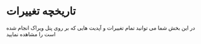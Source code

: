 # تاریخچه تغییرات

در این بخش شما می توانید تمام تغییرات و آپدیت هایی که بر روی پنل ویراک انجام شده است را مشاهده نمایید

<DarkModeImage
  dark-src="/assets/images/guides/fa/dark/change-log.png"
  light-src="/assets/images/guides/fa/light/change-log.png"
  alt="Registration image"
/>
